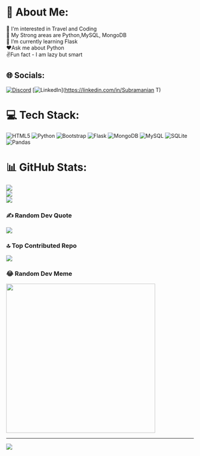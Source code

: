 # 💫 About Me:
👀 I'm interested in Travel and Coding <br> 💪 My Strong areas are Python,MySQL, MongoDB <br>🌱 I’m currently learning Flask <br>❤️Ask me about Python<br>✌️Fun fact - I am lazy but smart


## 🌐 Socials:
[![Discord](https://img.shields.io/badge/Discord-%237289DA.svg?logo=discord&logoColor=white)](https://discord.gg/https://www.linkedin.com/in/subramanian-t-6b7b92255/) [![LinkedIn](https://img.shields.io/badge/LinkedIn-%230077B5.svg?logo=linkedin&logoColor=white)](https://linkedin.com/in/Subramanian T) 

# 💻 Tech Stack:
![HTML5](https://img.shields.io/badge/html5-%23E34F26.svg?style=for-the-badge&logo=html5&logoColor=white) ![Python](https://img.shields.io/badge/python-3670A0?style=for-the-badge&logo=python&logoColor=ffdd54) ![Bootstrap](https://img.shields.io/badge/bootstrap-%238511FA.svg?style=for-the-badge&logo=bootstrap&logoColor=white) ![Flask](https://img.shields.io/badge/flask-%23000.svg?style=for-the-badge&logo=flask&logoColor=white) ![MongoDB](https://img.shields.io/badge/MongoDB-%234ea94b.svg?style=for-the-badge&logo=mongodb&logoColor=white) ![MySQL](https://img.shields.io/badge/mysql-%2300000f.svg?style=for-the-badge&logo=mysql&logoColor=white) ![SQLite](https://img.shields.io/badge/sqlite-%2307405e.svg?style=for-the-badge&logo=sqlite&logoColor=white) ![Pandas](https://img.shields.io/badge/pandas-%23150458.svg?style=for-the-badge&logo=pandas&logoColor=white)
# 📊 GitHub Stats:
![](https://github-readme-stats.vercel.app/api?username=Subramanian2002&theme=dark&hide_border=false&include_all_commits=false&count_private=false)<br/>
![](https://github-readme-streak-stats.herokuapp.com/?user=Subramanian2002&theme=dark&hide_border=false)<br/>
![](https://github-readme-stats.vercel.app/api/top-langs/?username=Subramanian2002&theme=dark&hide_border=false&include_all_commits=false&count_private=false&layout=compact)

### ✍️ Random Dev Quote
![](https://quotes-github-readme.vercel.app/api?type=horizontal&theme=radical)

### 🔝 Top Contributed Repo
![](https://github-contributor-stats.vercel.app/api?username=Subramanian2002&limit=5&theme=dark&combine_all_yearly_contributions=true)

### 😂 Random Dev Meme
<img src='https://randommeme-five.vercel.app/' style="height: 400px;"/>

---
[![](https://visitcount.itsvg.in/api?id=Subramanian2002&icon=0&color=0)](https://visitcount.itsvg.in)

<!-- Proudly created with GPRM ( https://gprm.itsvg.in ) -->
